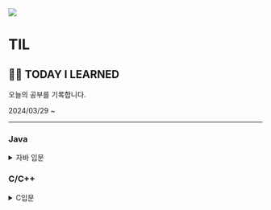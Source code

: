 <img src="https://capsule-render.vercel.app/api?type=venom&color=gradient&fontAlign=50&height=120&section=header&text=TIL&fontSize=70" />

# TIL

🧑‍💻  TODAY  I  LEARNED
---

오늘의 공부를 기록합니다.

2024/03/29 ~










  
---
### Java
<details>
<summary>
  자바 입문
</summary>
  
   [20240321 Helloworld](https://github.com/love-1006/TIL/blob/3125a79ba9592339c04eff9a0721a16e5c4257cd/JAVA/20240321Helloworld.md)
</details>

### C/C++
<details>
<summary>
  C입문
</summary>
   토글 안 내용
</details>
